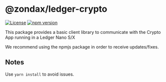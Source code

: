 # @zondax/ledger-crypto

[![License](https://img.shields.io/badge/License-Apache%202.0-blue.svg)](https://opensource.org/licenses/Apache-2.0)
[![npm version](https://badge.fury.io/js/%40zondax%2Fledger-crypto.svg)](https://badge.fury.io/js/%40zondax%2Fledger-crypto)

This package provides a basic client library to communicate with the Crypto App running in a Ledger Nano S/X

We recommend using the npmjs package in order to receive updates/fixes.

## Notes

Use `yarn install` to avoid issues.
